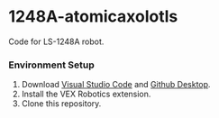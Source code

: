 # 1248A-atomicaxolotls

Code for LS-1248A robot.

### Environment Setup

1. Download [Visual Studio Code](https://code.visualstudio.com/download) and [Github Desktop](https://desktop.github.com/).
2. Install the VEX Robotics extension.
3. Clone this repository.
